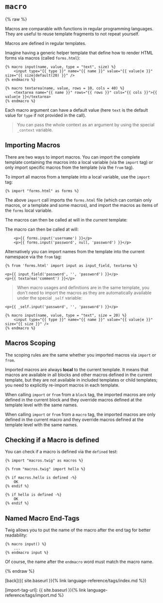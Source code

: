 `macro`
=======

{% raw %}

Macros are comparable with functions in regular programming languages. They are useful to reuse template fragments to not repeat yourself.

Macros are defined in regular templates.

Imagine having a generic helper template that define how to render HTML forms via macros (called `forms.html`):

````twig
{% macro input(name, value, type = "text", size) %}
    <input type="{{ type }}" name="{{ name }}" value="{{ value|e }}" size="{{ size|default(20) }}" />
{% endmacro %}

{% macro textarea(name, value, rows = 10, cols = 40) %}
    <textarea name="{{ name }}" rows="{{ rows }}" cols="{{ cols }}">{{ value|e }}</textarea>
{% endmacro %}
````

Each macro argument can have a default value (here `text` is the default value for `type` if not provided in the call).

> You can pass the whole context as an argument by using the special `_context` variable.

Importing Macros
----------------

There are two ways to import macros. You can import the complete template containing the macros into a local variable (via the `import` tag) or only import specific macros from the template (via the `from` tag).

To import all macros from a template into a local variable, use the `import` tag:

````twig
{% import "forms.html" as forms %}
````

The above `import` call imports the `forms.html` file (which can contain only macros, or a template and some macros), and import the macros as items of the `forms` local variable.

The macros can then be called at will in the *current* template:

The macro can then be called at will:

````twig
    <p>{{ forms.input('username') }}</p>
    <p>{{ forms.input('password', null, 'password') }}</p>
````

Alternatively you can import names from the template into the current namespace via the `from` tag:

````twig
{% from 'forms.html' import input as input_field, textarea %}

<p>{{ input_field('password', '', 'password') }}</p>
<p>{{ textarea('comment') }}</p>
````

> When macro usages and definitions are in the same template, you don't need to import the macros as they are automatically available under the special `_self` variable:

````twig
<p>{{ _self.input('password', '', 'password') }}</p>

{% macro input(name, value, type = "text", size = 20) %}
    <input type="{{ type }}" name="{{ name }}" value="{{ value|e }}" size="{{ size }}" />
{% endmacro %}
````

Macros Scoping
--------------

The scoping rules are the same whether you imported macros via `import` or `from`.

Imported macros are always **local** to the current template. It means that macros are available in all blocks and other macros defined in the current template, but they are not available in included templates or child templates; you need to explicitly re-import macros in each template.

When calling `import` or `from` from a `block` tag, the imported macros are only defined in the current block and they override macros defined at the template level with the same names.

When calling `import` or `from` from a `macro` tag, the imported macros are only defined in the current macro and they override macros defined at the template level with the same names.

Checking if a Macro is defined
------------------------------

You can check if a macro is defined via the `defined` test:

````twig
{% import "macros.twig" as macros %}

{% from "macros.twig" import hello %}

{% if macros.hello is defined -%}
    OK
{% endif %}

{% if hello is defined -%}
    OK
{% endif %}
````

## Named Macro End-Tags

Twig allows you to put the name of the macro after the end tag for better readability:

````twig
{% macro input() %}
    ...
{% endmacro input %}
````

Of course, the name after the `endmacro` word must match the macro name.

{% endraw %}

[back]({{ site.baseurl }}{% link language-reference/tags/index.md %})

[import-tag-url]: {{ site.baseurl }}{% link language-reference/tags/import.md %}
